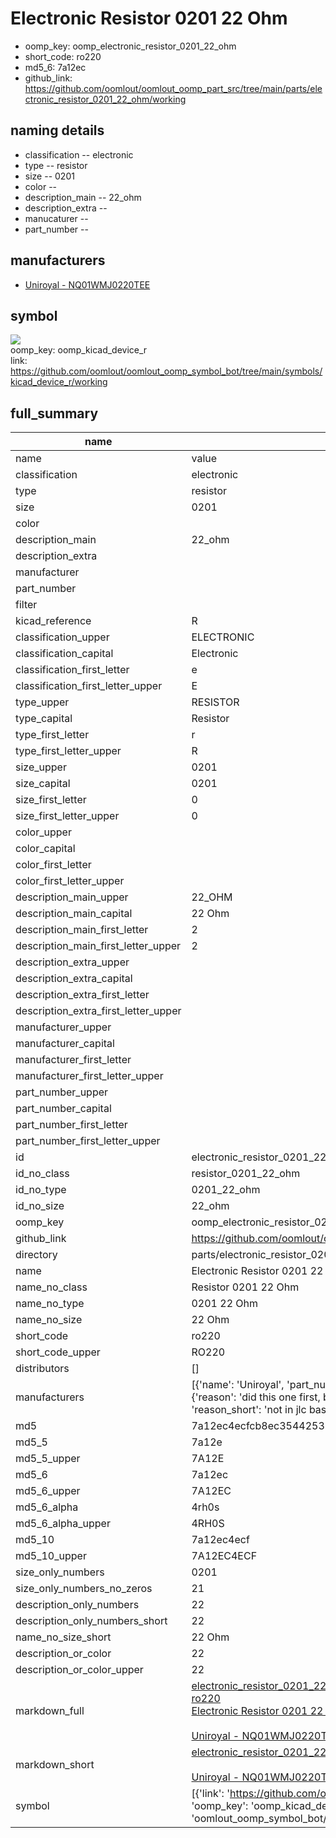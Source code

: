 # Electronic Resistor 0201 22 Ohm

  
* oomp_key: oomp_electronic_resistor_0201_22_ohm 
* short_code: ro220
* md5_6: 7a12ec  
* github_link: https://github.com/oomlout/oomlout_oomp_part_src/tree/main/parts/electronic_resistor_0201_22_ohm/working  
## naming details
* classification -- electronic
* type -- resistor
* size -- 0201
* color -- 
* description_main -- 22_ohm
* description_extra -- 
* manucaturer -- 
* part_number -- 


## manufacturers
* [Uniroyal - NQ01WMJ0220TEE]()  

## symbol

![](symbol/{index}/working/working_600.png)  
oomp_key: oomp_kicad_device_r  
link: https://github.com/oomlout/oomlout_oomp_symbol_bot/tree/main/symbols/kicad_device_r/working  


## full_summary
| name | value | 
| --- | --- | 
| name | value | 
| classification | electronic | 
| type | resistor | 
| size | 0201 | 
| color |  | 
| description_main | 22_ohm | 
| description_extra |  | 
| manufacturer |  | 
| part_number |  | 
| filter |  | 
| kicad_reference | R | 
| classification_upper | ELECTRONIC | 
| classification_capital | Electronic | 
| classification_first_letter | e | 
| classification_first_letter_upper | E | 
| type_upper | RESISTOR | 
| type_capital | Resistor | 
| type_first_letter | r | 
| type_first_letter_upper | R | 
| size_upper | 0201 | 
| size_capital | 0201 | 
| size_first_letter | 0 | 
| size_first_letter_upper | 0 | 
| color_upper |  | 
| color_capital |  | 
| color_first_letter |  | 
| color_first_letter_upper |  | 
| description_main_upper | 22_OHM | 
| description_main_capital | 22 Ohm | 
| description_main_first_letter | 2 | 
| description_main_first_letter_upper | 2 | 
| description_extra_upper |  | 
| description_extra_capital |  | 
| description_extra_first_letter |  | 
| description_extra_first_letter_upper |  | 
| manufacturer_upper |  | 
| manufacturer_capital |  | 
| manufacturer_first_letter |  | 
| manufacturer_first_letter_upper |  | 
| part_number_upper |  | 
| part_number_capital |  | 
| part_number_first_letter |  | 
| part_number_first_letter_upper |  | 
| id | electronic_resistor_0201_22_ohm | 
| id_no_class | resistor_0201_22_ohm | 
| id_no_type | 0201_22_ohm | 
| id_no_size | 22_ohm | 
| oomp_key | oomp_electronic_resistor_0201_22_ohm | 
| github_link | https://github.com/oomlout/oomlout_oomp_part_src/tree/main/parts/electronic_resistor_0201_22_ohm/working | 
| directory | parts/electronic_resistor_0201_22_ohm | 
| name | Electronic Resistor 0201 22 Ohm | 
| name_no_class | Resistor 0201 22 Ohm | 
| name_no_type | 0201 22 Ohm | 
| name_no_size | 22 Ohm | 
| short_code | ro220 | 
| short_code_upper | RO220 | 
| distributors | [] | 
| manufacturers | [{'name': 'Uniroyal', 'part_number': 'NQ01WMJ0220TEE', 'link': '', 'id': 'manufacturer_uniroyal', 'note': {'reason': 'did this one first, but not in jlc pcb basic parts and 1 percent are and they are the same price', 'reason_short': 'not in jlc basic parts'}}] | 
| md5 | 7a12ec4ecfcb8ec3544253851f5681f0 | 
| md5_5 | 7a12e | 
| md5_5_upper | 7A12E | 
| md5_6 | 7a12ec | 
| md5_6_upper | 7A12EC | 
| md5_6_alpha | 4rh0s | 
| md5_6_alpha_upper | 4RH0S | 
| md5_10 | 7a12ec4ecf | 
| md5_10_upper | 7A12EC4ECF | 
| size_only_numbers | 0201 | 
| size_only_numbers_no_zeros | 21 | 
| description_only_numbers | 22 | 
| description_only_numbers_short | 22 | 
| name_no_size_short | 22 Ohm | 
| description_or_color | 22 | 
| description_or_color_upper | 22 | 
| markdown_full | [electronic_resistor_0201_22_ohm](https://github.com/oomlout/oomlout_oomp_part_src/tree/main/parts/electronic_resistor_0201_22_ohm/working)<br>[ro220](https://github.com/oomlout/oomlout_oomp_part_src/tree/main/parts/electronic_resistor_0201_22_ohm/working)<br>[Electronic Resistor 0201 22 Ohm](https://github.com/oomlout/oomlout_oomp_part_src/tree/main/parts/electronic_resistor_0201_22_ohm/working)<br><br>[Uniroyal - NQ01WMJ0220TEE- not in jlc basic parts]() [(L)  ](https://www.lcsc.com/search?q=NQ01WMJ0220TEE)[(D)  ](https://www.digikey.com/en/products?keywords=NQ01WMJ0220TEE)[(M)  ](https://www.mouser.com/Search/Refine?Keyword=NQ01WMJ0220TEE)[(N)  ](https://www.newark.com/search?st=NQ01WMJ0220TEE)[(SZ)  ](https://so.szlcsc.com/global.html?k=NQ01WMJ0220TEE)<br> | 
| markdown_short | [electronic_resistor_0201_22_ohm](https://github.com/oomlout/oomlout_oomp_part_src/tree/main/parts/electronic_resistor_0201_22_ohm/working)<br><br>[Uniroyal - NQ01WMJ0220TEE- not in jlc basic parts]() | 
| symbol | [{'link': 'https://github.com/oomlout/oomlout_oomp_symbol_bot/tree/main/symbols/kicad_device_r', 'oomp_key': 'oomp_kicad_device_r', 'directory': 'oomlout_oomp_symbol_bot/symbols/kicad_device_r//working/working.kicad_sym', 'index': 0}] | 
